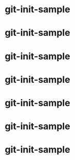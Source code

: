# git-init-sample
# git-init-sample
# git-init-sample
# git-init-sample
# git-init-sample
# git-init-sample
# git-init-sample
